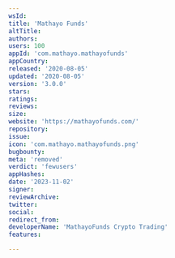 ```yaml
---
wsId: 
title: 'Mathayo Funds'
altTitle: 
authors: 
users: 100
appId: 'com.mathayo.mathayofunds'
appCountry: 
released: '2020-08-05'
updated: '2020-08-05'
version: '3.0.0'
stars: 
ratings: 
reviews: 
size: 
website: 'https://mathayofunds.com/'
repository: 
issue: 
icon: 'com.mathayo.mathayofunds.png'
bugbounty: 
meta: 'removed'
verdict: 'fewusers'
appHashes: 
date: '2023-11-02'
signer: 
reviewArchive: 
twitter: 
social: 
redirect_from: 
developerName: 'MathayoFunds Crypto Trading'
features: 

---
```


